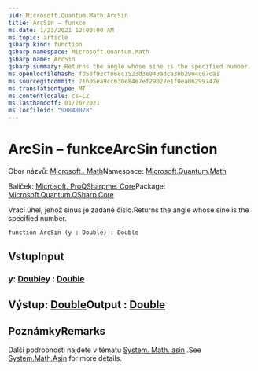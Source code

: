 ```yaml
---
uid: Microsoft.Quantum.Math.ArcSin
title: ArcSin – funkce
ms.date: 1/23/2021 12:00:00 AM
ms.topic: article
qsharp.kind: function
qsharp.namespace: Microsoft.Quantum.Math
qsharp.name: ArcSin
qsharp.summary: Returns the angle whose sine is the specified number.
ms.openlocfilehash: fb58f92cf868c1523d3e940adca30b2904c97ca1
ms.sourcegitcommit: 71605ea9cc630e84e7ef29027e1f0ea06299747e
ms.translationtype: MT
ms.contentlocale: cs-CZ
ms.lasthandoff: 01/26/2021
ms.locfileid: "98848078"
---
```

# <a name="arcsin-function"></a><span data-ttu-id="115fc-102">ArcSin – funkce</span><span class="sxs-lookup"><span data-stu-id="115fc-102">ArcSin function</span></span>

<span data-ttu-id="115fc-103">Obor názvů: [Microsoft.. Math](xref:Microsoft.Quantum.Math)</span><span class="sxs-lookup"><span data-stu-id="115fc-103">Namespace: [Microsoft.Quantum.Math](xref:Microsoft.Quantum.Math)</span></span>

<span data-ttu-id="115fc-104">Balíček: [Microsoft. ProQSharpme. Core](https://nuget.org/packages/Microsoft.Quantum.QSharp.Core)</span><span class="sxs-lookup"><span data-stu-id="115fc-104">Package: [Microsoft.Quantum.QSharp.Core](https://nuget.org/packages/Microsoft.Quantum.QSharp.Core)</span></span>


<span data-ttu-id="115fc-105">Vrací úhel, jehož sinus je zadané číslo.</span><span class="sxs-lookup"><span data-stu-id="115fc-105">Returns the angle whose sine is the specified number.</span></span>

```qsharp
function ArcSin (y : Double) : Double
```


## <a name="input"></a><span data-ttu-id="115fc-106">Vstup</span><span class="sxs-lookup"><span data-stu-id="115fc-106">Input</span></span>

### <a name="y--double"></a><span data-ttu-id="115fc-107">y: [Double](xref:microsoft.quantum.lang-ref.double)</span><span class="sxs-lookup"><span data-stu-id="115fc-107">y : [Double](xref:microsoft.quantum.lang-ref.double)</span></span>





## <a name="output--double"></a><span data-ttu-id="115fc-108">Výstup: [Double](xref:microsoft.quantum.lang-ref.double)</span><span class="sxs-lookup"><span data-stu-id="115fc-108">Output : [Double](xref:microsoft.quantum.lang-ref.double)</span></span>



## <a name="remarks"></a><span data-ttu-id="115fc-109">Poznámky</span><span class="sxs-lookup"><span data-stu-id="115fc-109">Remarks</span></span>

<span data-ttu-id="115fc-110">Další podrobnosti najdete v tématu [System. Math. asin](https://docs.microsoft.com/dotnet/api/system.math.asin) .</span><span class="sxs-lookup"><span data-stu-id="115fc-110">See [System.Math.Asin](https://docs.microsoft.com/dotnet/api/system.math.asin) for more details.</span></span>